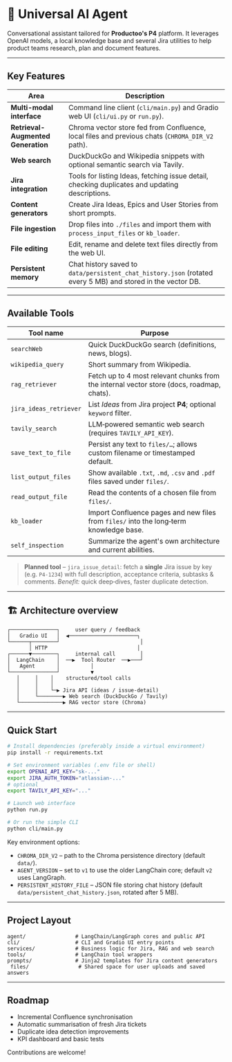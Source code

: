 # 🧠 Universal AI Agent

Conversational assistant tailored for **Productoo's P4** platform. It leverages OpenAI models, a local knowledge base and several Jira utilities to help product teams research, plan and document features.

---

## Key Features

| Area | Description |
| --- | --- |
| **Multi-modal interface** | Command line client (`cli/main.py`) and Gradio web UI (`cli/ui.py` or `run.py`). |
| **Retrieval-Augmented Generation** | Chroma vector store fed from Confluence, local files and previous chats (`CHROMA_DIR_V2` path). |
| **Web search** | DuckDuckGo and Wikipedia snippets with optional semantic search via Tavily. |
| **Jira integration** | Tools for listing Ideas, fetching issue detail, checking duplicates and updating descriptions. |
| **Content generators** | Create Jira Ideas, Epics and User Stories from short prompts. |
| **File ingestion** | Drop files into `./files` and import them with `process_input_files` or `kb_loader`. |
| **File editing** | Edit, rename and delete text files directly from the web UI. |
| **Persistent memory** | Chat history saved to `data/persistent_chat_history.json` (rotated every 5 MB) and stored in the vector DB. |

---

## Available Tools

| Tool name              | Purpose                                                                                   |
| ---------------------- | ----------------------------------------------------------------------------------------- |
| `searchWeb`            | Quick DuckDuckGo search (definitions, news, blogs).                                       |
| `wikipedia_query`      | Short summary from Wikipedia.                                                             |
| `rag_retriever`        | Fetch up to 4 most relevant chunks from the internal vector store (docs, roadmap, chats). |
| `jira_ideas_retriever` | List *Ideas* from Jira project **P4**; optional `keyword` filter.                         |
| `tavily_search`        | LLM‑powered semantic web search (requires `TAVILY_API_KEY`).                              |
| `save_text_to_file`    | Persist any text to `files/…`; allows custom filename or timestamped default. |
| `list_output_files`    | Show available `.txt`, `.md`, `.csv` and `.pdf` files saved under `files/`. |
| `read_output_file`     | Read the contents of a chosen file from `files/`. |
| `kb_loader`            | Import Confluence pages and new files from `files/` into the long‑term knowledge base. |
| `self_inspection`      | Summarize the agent's own architecture and current abilities. |

> **Planned tool** – `jira_issue_detail`: fetch a **single** Jira issue by key (e.g. `P4‑1234`) with full description, acceptance criteria, subtasks & comments.
> *Benefit:* quick deep‑dives, faster duplicate detection.

---

## 🏗 Architecture overview

```
┌───────────────┐     user query / feedback
│   Gradio UI   │  ◀──────────────────────┐
└──────┬────────┘                          │
       │ HTTP                             │
┌──────▼────────┐     internal call        │
│  LangChain    │  ──▶  Tool Router  ──▶───┘
│   Agent       │          │
└───────────────┘          ▼
   │     │    │    structured/tool calls
   │     │    │
   │     │    └─▶ Jira API (ideas / issue‑detail)
   │     └────────▶ Web search (DuckDuckGo / Tavily)
   └──────────────▶ RAG vector store (Chroma)
```

---

## Quick Start

```bash
# Install dependencies (preferably inside a virtual environment)
pip install -r requirements.txt

# Set environment variables (.env file or shell)
export OPENAI_API_KEY="sk-..."
export JIRA_AUTH_TOKEN="atlassian-..."
# optional
export TAVILY_API_KEY="..."

# Launch web interface
python run.py

# Or run the simple CLI
python cli/main.py
```

Key environment options:

- `CHROMA_DIR_V2` – path to the Chroma persistence directory (default `data/`).
- `AGENT_VERSION` – set to `v1` to use the older LangChain core; default `v2` uses LangGraph.
- `PERSISTENT_HISTORY_FILE` – JSON file storing chat history (default `data/persistent_chat_history.json`, rotated after 5 MB).

---

## Project Layout

```
agent/                # LangChain/LangGraph cores and public API
cli/                  # CLI and Gradio UI entry points
services/             # Business logic for Jira, RAG and web search
tools/                # LangChain tool wrappers
prompts/              # Jinja2 templates for Jira content generators
 files/                # Shared space for user uploads and saved answers
```

---

## Roadmap

- Incremental Confluence synchronisation
- Automatic summarisation of fresh Jira tickets
- Duplicate idea detection improvements
- KPI dashboard and basic tests

Contributions are welcome!
